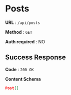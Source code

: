 # Posts

**URL** : `/api/posts`

**Method** : `GET`

**Auth required** : NO

## Success Response

**Code** : `200 OK`

**Content Schema**

```json
Post[]
```
